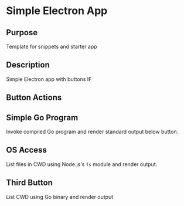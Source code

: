 # Simple Electron App

## Purpose

Template for snippets and starter app

## Description

Simple Electron app with buttons IF

## Button Actions

## Simple Go Program

Invoke compiled Go program and render standard output below button.

## OS Access

List files in CWD using Node.js's `fs` module and render output.

## Third Button

List CWD using Go binary and render output
